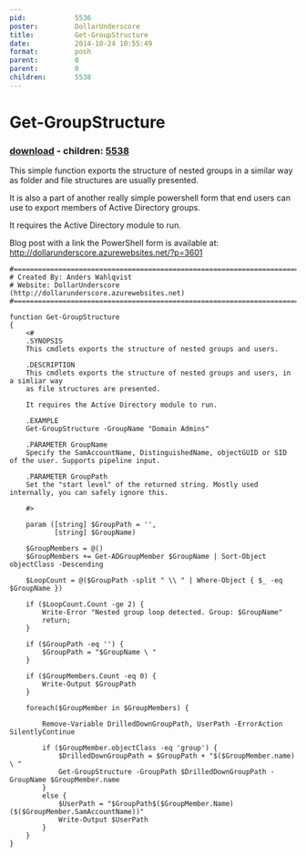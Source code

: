 ```yaml
---
pid:            5536
poster:         DollarUnderscore
title:          Get-GroupStructure
date:           2014-10-24 10:55:49
format:         posh
parent:         0
parent:         0
children:       5538
---
```


# Get-GroupStructure

### [download](5536.ps1) - children: [5538](5538.md)

This simple function exports the structure of nested groups in a similar way as folder and file structures are usually presented.

It is also a part of another really simple powershell form that end users can use to export members of Active Directory groups.

It requires the Active Directory module to run.

Blog post with a link the PowerShell form is available at:
http://dollarunderscore.azurewebsites.net/?p=3601


```posh
#========================================================================
# Created By: Anders Wahlqvist
# Website: DollarUnderscore (http://dollarunderscore.azurewebsites.net)
#========================================================================

function Get-GroupStructure
{
    <#
    .SYNOPSIS
    This cmdlets exports the structure of nested groups and users.

    .DESCRIPTION
    This cmdlets exports the structure of nested groups and users, in a simliar way
    as file structures are presented.

    It requires the Active Directory module to run.

    .EXAMPLE
    Get-GroupStructure -GroupName "Domain Admins"

    .PARAMETER GroupName
    Specify the SamAccountName, DistinguishedName, objectGUID or SID of the user. Supports pipeline input.

    .PARAMETER GroupPath
    Set the "start level" of the returned string. Mostly used internally, you can safely ignore this.

    #>

    param ([string] $GroupPath = '',
           [string] $GroupName)

    $GroupMembers = @()
    $GroupMembers += Get-ADGroupMember $GroupName | Sort-Object objectClass -Descending

    $LoopCount = @($GroupPath -split " \\ " | Where-Object { $_ -eq $GroupName })

    if ($LoopCount.Count -ge 2) {
        Write-Error "Nested group loop detected. Group: $GroupName"
        return;
    }

    if ($GroupPath -eq '') {
        $GroupPath = "$GroupName \ "
    }

    if ($GroupMembers.Count -eq 0) {
        Write-Output $GroupPath
    }

    foreach($GroupMember in $GroupMembers) {
        
        Remove-Variable DrilledDownGroupPath, UserPath -ErrorAction SilentlyContinue

        if ($GroupMember.objectClass -eq 'group') {
            $DrilledDownGroupPath = $GroupPath + "$($GroupMember.name) \ "
            Get-GroupStructure -GroupPath $DrilledDownGroupPath -GroupName $GroupMember.name
        }
        else {
            $UserPath = "$GroupPath$($GroupMember.Name) ($($GroupMember.SamAccountName))"
            Write-Output $UserPath
        }
    }
}
```
